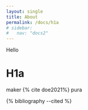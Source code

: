 ```yaml
---
layout: single
title: About
permalink: /docs/h1a
# sidebar:
#   nav: "docs2"
---
```



Hello 
# H1a

maker {% cite doe2021%} pura

{% bibliography --cited %}